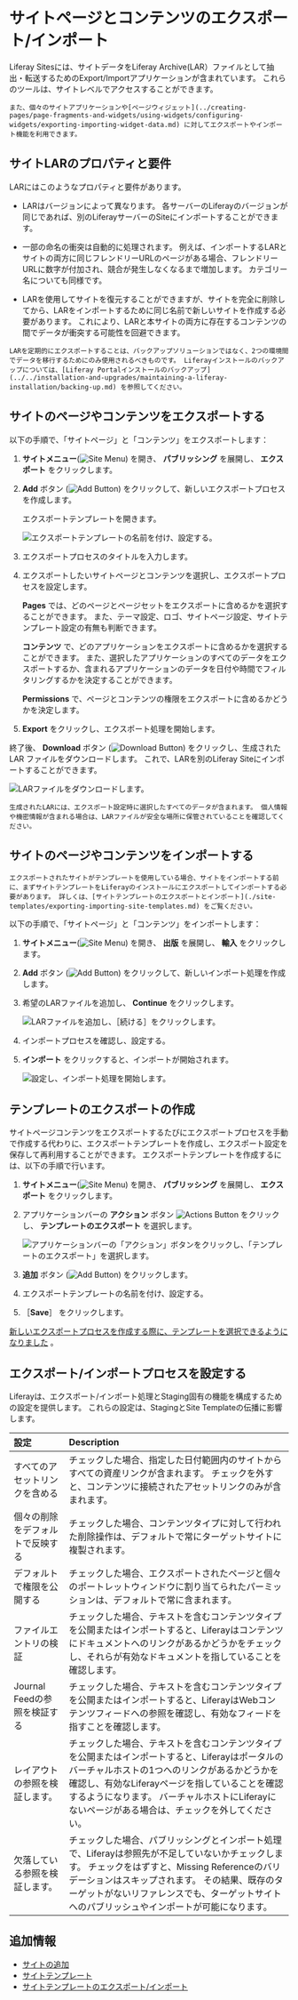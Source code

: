 # サイトページとコンテンツのエクスポート/インポート

Liferay Sitesには、サイトデータをLiferay Archive(LAR）ファイルとして抽出・転送するためのExport/Importアプリケーションが含まれています。 これらのツールは、サイトレベルでアクセスすることができます。

```{note}
また、個々のサイトアプリケーションや[ページウィジェット](../creating-pages/page-fragments-and-widgets/using-widgets/configuring-widgets/exporting-importing-widget-data.md) に対してエクスポートやインポート機能を利用できます。
```

## サイトLARのプロパティと要件

LARにはこのようなプロパティと要件があります。

* LARはバージョンによって異なります。 各サーバーのLiferayのバージョンが同じであれば、別のLiferayサーバーのSiteにインポートすることができます。

* 一部の命名の衝突は自動的に処理されます。 例えば、インポートするLARとサイトの両方に同じフレンドリーURLのページがある場合、フレンドリーURLに数字が付加され、競合が発生しなくなるまで増加します。 カテゴリー名についても同様です。

* LARを使用してサイトを復元することができますが、サイトを完全に削除してから、LARをインポートするために同じ名前で新しいサイトを作成する必要があります。 これにより、LARと本サイトの両方に存在するコンテンツの間でデータが衝突する可能性を回避できます。

```{important}
LARを定期的にエクスポートすることは、バックアップソリューションではなく、2つの環境間でデータを移行するためにのみ使用されるべきものです。 Liferayインストールのバックアップについては、[Liferay Portalインストールのバックアップ](../../installation-and-upgrades/maintaining-a-liferay-installation/backing-up.md) を参照してください。
```

## サイトのページやコンテンツをエクスポートする

以下の手順で、「サイトページ」と「コンテンツ」をエクスポートします：

1. **サイトメニュー**(![Site Menu](../../images/icon-product-menu.png)) を開き、 **パブリッシング** を展開し、 **エクスポート** をクリックします。

1. **Add** ボタン (![Add Button](../../images/icon-add.png)) をクリックして、新しいエクスポートプロセスを作成します。

   エクスポートテンプレートを開きます。

   ![エクスポートテンプレートの名前を付け、設定する。](./exporting-importing-site-pages-and-content/images/01.png)

1. エクスポートプロセスのタイトルを入力します。

1. エクスポートしたいサイトページとコンテンツを選択し、エクスポートプロセスを設定します。

   **Pages** では、どのページとページセットをエクスポートに含めるかを選択することができます。 また、テーマ設定、ロゴ、サイトページ設定、サイトテンプレート設定の有無も判断できます。

   **コンテンツ** で、どのアプリケーションをエクスポートに含めるかを選択することができます。 また、選択したアプリケーションのすべてのデータをエクスポートするか、含まれるアプリケーションのデータを日付や時間でフィルタリングするかを決定することができます。

   **Permissions** で、ページとコンテンツの権限をエクスポートに含めるかどうかを決定します。

1. **Export** をクリックし、エクスポート処理を開始します。

終了後、 **Download** ボタン (![Download Button](../../images/icon-download.png)) をクリックし、生成された LAR ファイルをダウンロードします。 これで、LARを別のLiferay Siteにインポートすることができます。

![LARファイルをダウンロードします。](./exporting-importing-site-pages-and-content/images/02.png)

```{note}
生成されたLARには、エクスポート設定時に選択したすべてのデータが含まれます。 個人情報や機密情報が含まれる場合は、LARファイルが安全な場所に保管されていることを確認してください。
```

## サイトのページやコンテンツをインポートする

```{important}
エクスポートされたサイトがテンプレートを使用している場合、サイトをインポートする前に、まずサイトテンプレートをLiferayのインストールにエクスポートしてインポートする必要があります。 詳しくは、[サイトテンプレートのエクスポートとインポート](./site-templates/exporting-importing-site-templates.md) をご覧ください。
```

以下の手順で、「サイトページ」と「コンテンツ」をインポートします：

1. **サイトメニュー**(![Site Menu](../../images/icon-product-menu.png)) を開き、 **出版** を展開し、 **輸入** をクリックします。

1. **Add** ボタン (![Add Button](../../images/icon-add.png)) をクリックして、新しいインポート処理を作成します。

1. 希望のLARファイルを追加し、 **Continue** をクリックします。

   ![LARファイルを追加し、［続ける］をクリックします。](./exporting-importing-site-pages-and-content/images/03.png)

1. インポートプロセスを確認し、設定する。

1. **インポート** をクリックすると、インポートが開始されます。

   ![設定し、インポート処理を開始します。](./exporting-importing-site-pages-and-content/images/04.png)

## テンプレートのエクスポートの作成

サイトページコンテンツをエクスポートするたびにエクスポートプロセスを手動で作成する代わりに、エクスポートテンプレートを作成し、エクスポート設定を保存して再利用することができます。 エクスポートテンプレートを作成するには、以下の手順で行います。

1. **サイトメニュー**(![Site Menu](../../images/icon-product-menu.png)) を開き、 **パブリッシング** を展開し、 **エクスポート** をクリックします。

1. アプリケーションバーの **アクション** ボタン ![Actions Button](../../images/icon-actions.png) をクリックし、 **テンプレートのエクスポート** を選択します。

   ![アプリケーションバーの「アクション」ボタンをクリックし、「テンプレートのエクスポート」を選択します。](./exporting-importing-site-pages-and-content/images/05.png)

1. **追加** ボタン (![Add Button](../../images/icon-add.png)) をクリックします。

1. エクスポートテンプレートの名前を付け、設定する。

1. ［**Save**］ をクリックします。

[新しいエクスポートプロセスを作成する際に、テンプレートを選択できるようになりました](#exporting-site-pages-and-content) 。

## エクスポート/インポートプロセスを設定する

Liferayは、エクスポート/インポート処理とStaging固有の機能を構成するための設定を提供します。 これらの設定は、StagingとSite Templateの伝播に影響します。

| 設定                   | Description                                                                                                                                                   |
|:-------------------- |:------------------------------------------------------------------------------------------------------------------------------------------------------------- |
| すべてのアセットリンクを含める      | チェックした場合、指定した日付範囲内のサイトからすべての資産リンクが含まれます。 チェックを外すと、コンテンツに接続されたアセットリンクのみが含まれます。                                                                                 |
| 個々の削除をデフォルトで反映する     | チェックした場合、コンテンツタイプに対して行われた削除操作は、デフォルトで常にターゲットサイトに複製されます。                                                                                                       |
| デフォルトで権限を公開する        | チェックした場合、エクスポートされたページと個々のポートレットウィンドウに割り当てられたパーミッションは、デフォルトで常に含まれます。                                                                                           |
| ファイルエントリの検証          | チェックした場合、テキストを含むコンテンツタイプを公開またはインポートすると、Liferayはコンテンツにドキュメントへのリンクがあるかどうかをチェックし、それらが有効なドキュメントを指していることを確認します。                                                    |
| Journal Feedの参照を検証する | チェックした場合、テキストを含むコンテンツタイプを公開またはインポートすると、LiferayはWebコンテンツフィードへの参照を確認し、有効なフィードを指すことを確認します。                                                                       |
| レイアウトの参照を検証します。      | チェックした場合、テキストを含むコンテンツタイプを公開またはインポートすると、Liferayはポータルのバーチャルホストの1つへのリンクがあるかどうかを確認し、有効なLiferayページを指していることを確認するようになります。 バーチャルホストにLiferayにないページがある場合は、チェックを外してください。 |
| 欠落している参照を検証します。      | チェックした場合、パブリッシングとインポート処理で、Liferayは参照先が不足していないかチェックします。 チェックをはずすと、Missing Referenceのバリデーションはスキップされます。 その結果、既存のターゲットがないリファレンスでも、ターゲットサイトへのパブリッシュやインポートが可能になります。 |

## 追加情報

* [サイトの追加](./adding-a-site.md)
* [サイトテンプレート](./site-templates.md)
* [サイトテンプレートのエクスポート/インポート](./site-templates/exporting-importing-site-templates.md)
